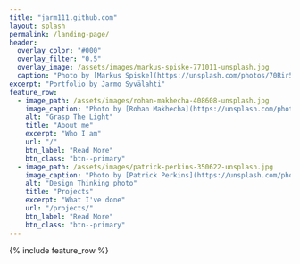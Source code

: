 ```yaml
---
title: "jarm111.github.com"
layout: splash
permalink: /landing-page/
header:
  overlay_color: "#000"
  overlay_filter: "0.5"
  overlay_image: /assets/images/markus-spiske-771011-unsplash.jpg
  caption: "Photo by [Markus Spiske](https://unsplash.com/photos/70Rir5vB96U?utm_source=unsplash&utm_medium=referral&utm_content=creditCopyText)"
excerpt: "Portfolio by Jarmo Syvälahti"
feature_row:
  - image_path: /assets/images/rohan-makhecha-408608-unsplash.jpg
    image_caption: "Photo by [Rohan Makhecha](https://unsplash.com/photos/jw3GOzxiSkw?utm_source=unsplash&utm_medium=referral&utm_content=creditCopyText)"
    alt: "Grasp The Light"
    title: "About me"
    excerpt: "Who I am"
    url: "/"
    btn_label: "Read More"
    btn_class: "btn--primary"
  - image_path: /assets/images/patrick-perkins-350622-unsplash.jpg
    image_caption: "Photo by [Patrick Perkins](https://unsplash.com/photos/ETRPjvb0KM0?utm_source=unsplash&utm_medium=referral&utm_content=creditCopyText)"
    alt: "Design Thinking photo"
    title: "Projects"
    excerpt: "What I've done"
    url: "/projects/"
    btn_label: "Read More"
    btn_class: "btn--primary"
---
```


{% include feature_row %}
